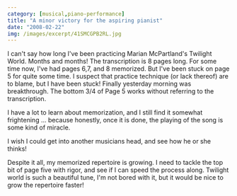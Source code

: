 ```yaml
---
category: [musical,piano-performance]
title: "A minor victory for the aspiring pianist"
date: "2008-02-22"
img: /images/excerpt/41SMCGPB2RL.jpg
---
```


I can't say how long I've been practicing Marian McPartland's Twilight World. Months and months! The transcription is 8 pages long. For some time now, I've had pages 6,7, and 8 memorized. But I've been stuck on page 5 for quite some time. I suspect that practice technique (or lack thereof) are to blame, but I have been stuck! Finally yesterday morning was breakthrough. The bottom 3/4 of Page 5 works without referring to the transcription.

I have a lot to learn about memorization, and I still find it somewhat frightening ... because honestly, once it is done, the playing of the song is some kind of miracle.

I wish I could get into another musicians head, and see how he or she thinks!

Despite it all, my memorized repertoire is growing. I need to tackle the top bit of page five with rigor, and see if I can speed the process along. Twilight world is such a beautiful tune, I'm not bored with it, but it would be nice to grow the repertoire faster!
